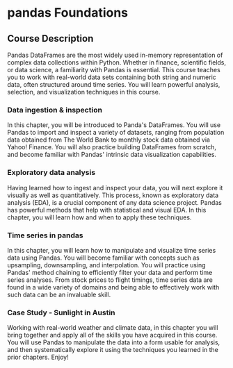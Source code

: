 # pandas Foundations

## Course Description
Pandas DataFrames are the most widely used in-memory representation of complex data collections within Python. Whether in finance, scientific fields, or data science, a familiarity with Pandas is essential. This course teaches you to work with real-world data sets containing both string and numeric data, often structured around time series. You will learn powerful analysis, selection, and visualization techniques in this course.


### Data ingestion & inspection

In this chapter, you will be introduced to Panda's DataFrames. You will use Pandas to import and inspect a variety of datasets, ranging from population data obtained from The World Bank to monthly stock data obtained via Yahoo! Finance. You will also practice building DataFrames from scratch, and become familiar with Pandas' intrinsic data visualization capabilities.


### Exploratory data analysis

Having learned how to ingest and inspect your data, you will next explore it visually as well as quantitatively. This process, known as exploratory data analysis (EDA), is a crucial component of any data science project. Pandas has powerful methods that help with statistical and visual EDA. In this chapter, you will learn how and when to apply these techniques.


### Time series in pandas

In this chapter, you will learn how to manipulate and visualize time series data using Pandas. You will become familiar with concepts such as upsampling, downsampling, and interpolation. You will practice using Pandas' method chaining to efficiently filter your data and perform time series analyses. From stock prices to flight timings, time series data are found in a wide variety of domains and being able to effectively work with such data can be an invaluable skill.


### Case Study - Sunlight in Austin

Working with real-world weather and climate data, in this chapter you will bring together and apply all of the skills you have acquired in this course. You will use Pandas to manipulate the data into a form usable for analysis, and then systematically explore it using the techniques you learned in the prior chapters. Enjoy!